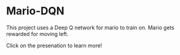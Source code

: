 # Mario-DQN
This project uses a Deep Q network for mario to train on. Mario gets rewarded for moving left.

Click on the presenation to learn more!
